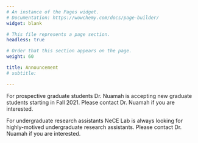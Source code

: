 ```yaml
---
# An instance of the Pages widget.
# Documentation: https://wowchemy.com/docs/page-builder/
widget: blank

# This file represents a page section.
headless: true

# Order that this section appears on the page.
weight: 60

title: Announcement
# subtitle:

---
```

For prospective graduate students
Dr. Nuamah is accepting new graduate students starting in Fall 2021. Please contact Dr. Nuamah if you are interested. 

For undergraduate research assistants
NeCE Lab is always looking for highly-motived undergraduate research assistants. Please contact Dr. Nuamah if you are interested. 
